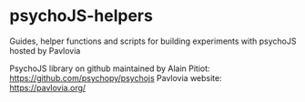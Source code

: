 # psychoJS-helpers
 Guides, helper functions and scripts for building experiments with psychoJS hosted by Pavlovia
 
 PsychoJS library on github maintained by Alain Pitiot: https://github.com/psychopy/psychojs
 Pavlovia website: https://pavlovia.org/
